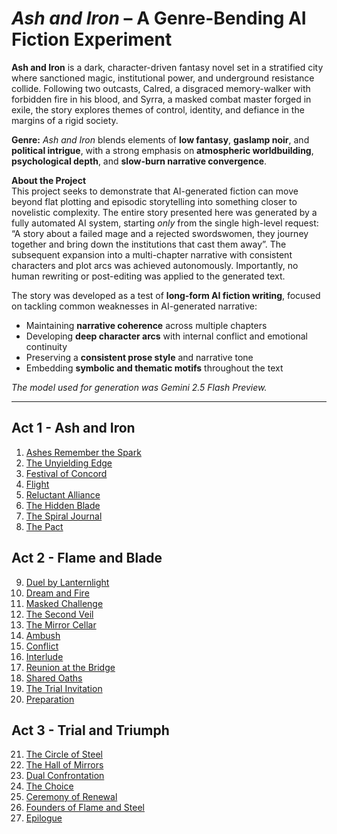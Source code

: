 # *Ash and Iron* – A Genre-Bending AI Fiction Experiment

**Ash and Iron** is a dark, character-driven fantasy novel set in a stratified city where sanctioned magic, institutional power, and underground resistance collide. Following two outcasts, Calred, a disgraced memory-walker with forbidden fire in his blood, and Syrra, a masked combat master forged in exile, the story explores themes of control, identity, and defiance in the margins of a rigid society.

**Genre:** *Ash and Iron* blends elements of **low fantasy**, **gaslamp noir**, and **political intrigue**, with a strong emphasis on **atmospheric worldbuilding**, **psychological depth**, and **slow-burn narrative convergence**.

**About the Project**  
This project seeks to demonstrate that AI-generated fiction can move beyond flat plotting and episodic storytelling into something closer to novelistic complexity. The entire story presented here was generated by a fully automated AI system, starting *only* from the single high-level request: “A story about a failed mage and a rejected swordswomen, they journey together and bring down the institutions that cast them away”. The subsequent expansion into a multi-chapter narrative with consistent characters and plot arcs was achieved autonomously. Importantly, no human rewriting or post-editing was applied to the generated text.

The story was developed as a test of **long-form AI fiction writing**, focused on tackling common weaknesses in AI-generated narrative:

*   Maintaining **narrative coherence** across multiple chapters
*   Developing **deep character arcs** with internal conflict and emotional continuity
*   Preserving a **consistent prose style** and narrative tone
*   Embedding **symbolic and thematic motifs** throughout the text


*The model used for generation was Gemini 2.5 Flash Preview.*


---

## Act 1 - Ash and Iron
1. [Ashes Remember the Spark](Act%201%20-%20Ash%20and%20Iron/01%20-%20Ashes%20Remember%20the%20Spark.md)
2. [The Unyielding Edge](Act%201%20-%20Ash%20and%20Iron/02%20-%20The%20Unyielding%20Edge.md)
3. [Festival of Concord](Act%201%20-%20Ash%20and%20Iron/03%20-%20Festival%20of%20Concord.md)
4. [Flight](Act%201%20-%20Ash%20and%20Iron/04%20-%20Flight.md)
5. [Reluctant Alliance](Act%201%20-%20Ash%20and%20Iron/05%20-%20Reluctant%20Alliance.md)
6. [The Hidden Blade](Act%201%20-%20Ash%20and%20Iron/06%20-%20The%20Hidden%20Blade.md)
7. [The Spiral Journal](Act%201%20-%20Ash%20and%20Iron/07%20-%20The%20Spiral%20Journal.md)
8. [The Pact](Act%201%20-%20Ash%20and%20Iron/08%20-%20The%20Pact.md)

## Act 2 - Flame and Blade
9. [Duel by Lanternlight](Act%202%20-%20Flame%20and%20Blade/09%20-%20Duel%20by%20Lanternlight.md)
10. [Dream and Fire](Act%202%20-%20Flame%20and%20Blade/10%20-%20Dream%20and%20Fire.md)
11. [Masked Challenge](Act%202%20-%20Flame%20and%20Blade/11%20-%20Masked%20Challenge.md)
12. [The Second Veil](Act%202%20-%20Flame%20and%20Blade/12%20-%20The%20Second%20Veil.md)
13. [The Mirror Cellar](Act%202%20-%20Flame%20and%20Blade/13%20-%20The%20Mirror%20Cellar.md)
14. [Ambush](Act%202%20-%20Flame%20and%20Blade/14%20-%20Ambush.md)
15. [Conflict](Act%202%20-%20Flame%20and%20Blade/15%20-%20Conflict.md)
16. [Interlude](Act%202%20-%20Flame%20and%20Blade/16%20-%20Interlude.md)
17. [Reunion at the Bridge](Act%202%20-%20Flame%20and%20Blade/17%20-%20Reunion%20at%20the%20Bridge.md)
18. [Shared Oaths](Act%202%20-%20Flame%20and%20Blade/18%20-%20Shared%20Oaths.md)
19. [The Trial Invitation](Act%202%20-%20Flame%20and%20Blade/19%20-%20The%20Trial%20Invitation.md)
20. [Preparation](Act%202%20-%20Flame%20and%20Blade/20%20-%20Preparation.md)

## Act 3 - Trial and Triumph
21. [The Circle of Steel](Act%203%20-%20Trial%20and%20Triumph/21%20-%20The%20Circle%20of%20Steel.md)
22. [The Hall of Mirrors](Act%203%20-%20Trial%20and%20Triumph/22%20-%20The%20Hall%20of%20Mirrors.md)
23. [Dual Confrontation](Act%203%20-%20Trial%20and%20Triumph/23%20-%20Dual%20Confrontation.md)
24. [The Choice](Act%203%20-%20Trial%20and%20Triumph/24%20-%20The%20Choice.md)
25. [Ceremony of Renewal](Act%203%20-%20Trial%20and%20Triumph/25%20-%20Ceremony%20of%20Renewal.md)
26. [Founders of Flame and Steel](Act%203%20-%20Trial%20and%20Triumph/26%20-%20Founders%20of%20Flame%20and%20Steel.md)
27. [Epilogue](Act%203%20-%20Trial%20and%20Triumph/27%20-%20Epilogue.md)
